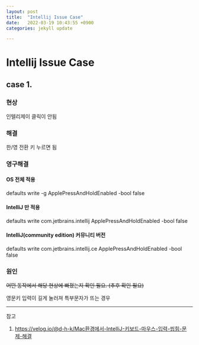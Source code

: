 ```yaml
---
layout: post
title:  "Intellij Issue Case"
date:   2022-03-19 10:43:55 +0900
categories: jekyll update

---
```


# Intellij Issue Case

## case 1.

### 현상

인텔리제이 클릭이 안됨

### 해결

한/영 전환 키 누르면 됨

### 영구해결

#### OS 전체 적용
defaults write -g ApplePressAndHoldEnabled -bool false

#### IntelliJ 만 적용
defaults write com.jetbrains.intellij ApplePressAndHoldEnabled -bool false

#### IntelliJ(community edition) 커뮤니티 버전
defaults write com.jetbrains.intellij.ce ApplePressAndHoldEnabled -bool false

### 원인

~~어떤 동작에서 해당 현상에 빠졌는지 확인 필요. (추후 확인 필요)~~

영문키 입력이 길게 눌러져 특부문자가 뜨는 경우



---

참고

1. https://velog.io/@d-h-k/Mac환경에서-IntelliJ-키보드-마우스-입력-씹힘-문제-해결
